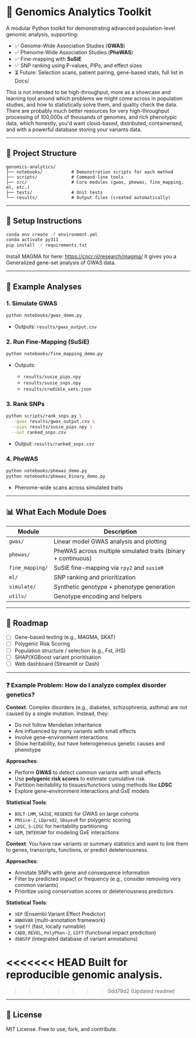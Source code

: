 # 👬 Genomics Analytics Toolkit

A modular Python toolkit for demonstrating advanced population-level genomic analysis, supporting:

* ✅ Genome-Wide Association Studies (**GWAS**)
* ✅ Phenome-Wide Association Studies (**PheWAS**)
* ✅ Fine-mapping with **SuSiE**
* ✅ SNP ranking using P-values, PIPs, and effect sizes
* ⏳ Future: Selection scans, patient pairing, gene-based stats, full list in Docs/

This is not intended to be high-throughput, more as a showcase and learning tool around which problems we might come across in population studies, and how to statistically solve them, and quality check the data. There are probably much better resources for very high-throughput processing of 100,000s of thousands of genomes, and rich phenotypic data, which honestly, you'd want cloud-based, distributed, containerised, and with a powerful database storing your variants data.

---

## 📀 Project Structure

```
genomics-analytics/
├── notebooks/           # Demonstration scripts for each method
├── scripts/             # Command-line tools
├── src/                 # Core modules (gwas, phewas, fine_mapping, ml, etc.)
├── tests/               # Unit tests
└── results/             # Output files (created automatically)
```

---

## 🔧 Setup Instructions

```bash
conda env create -f environment.yml
conda activate py311
pip install -r requirements.txt
```

Install MAGMA for here: https://cncr.nl/research/magma/
It gives you a Generalized gene-set analysis of GWAS data. 

---

## 🔬 Example Analyses

### 1. Simulate GWAS

```bash
python notebooks/gwas_demo.py
```

* Outputs: `results/gwas_output.csv`

### 2. Run Fine-Mapping (SuSiE)

```bash
python notebooks/fine_mapping_demo.py
```

* Outputs:

  * `results/susie_pips.npy`
  * `results/susie_snps.npy`
  * `results/credible_sets.json`

### 3. Rank SNPs

```bash
python scripts/rank_snps.py \
  --gwas results/gwas_output.csv \
  --pips results/susie_pips.npy \
  --out ranked_snps.csv
```

* Output: `results/ranked_snps.csv`

### 4. PheWAS

```bash
python notebooks/phewas_demo.py
python notebooks/phewas_binary_demo.py
```

* Phenome-wide scans across simulated traits

---

## 📊 What Each Module Does

| Module          | Description                                                   |
| --------------- | ------------------------------------------------------------- |
| `gwas/`         | Linear model GWAS analysis and plotting                       |
| `phewas/`       | PheWAS across multiple simulated traits (binary + continuous) |
| `fine_mapping/` | SuSiE fine-mapping via `rpy2` and `susieR`                    |
| `ml/`           | SNP ranking and prioritization                                |
| `simulate/`     | Synthetic genotype + phenotype generation                     |
| `utils/`        | Genotype encoding and helpers                                 |

---

## 🚀 Roadmap

* [ ] Gene-based testing (e.g., MAGMA, SKAT)
* [ ] Polygenic Risk Scoring
* [ ] Population structure / selection (e.g., Fst, iHS)
* [ ] SHAP/XGBoost variant prioritisation
* [ ] Web dashboard (Streamlit or Dash)

---

### ❓ **Example Problem: How do I analyze complex disorder genetics?**

**Context**: Complex disorders (e.g., diabetes, schizophrenia, asthma) are not caused by a single mutation. Instead, they:

* Do not follow Mendelian inheritance
* Are influenced by many variants with small effects
* Involve gene–environment interactions
* Show heritability, but have heterogeneous genetic causes and phenotype

**Approaches**:

* Perform **GWAS** to detect common variants with small effects
* Use **polygenic risk scores** to estimate cumulative risk
* Partition heritability to tissues/functions using methods like **LDSC**
* Explore gene–environment interactions and GxE models

**Statistical Tools**:

* `BOLT-LMM`, `SAIGE`, `REGENIE` for GWAS on large cohorts
* `PRSice-2`, `LDpred2`, `SBayesR` for polygenic scoring
* `LDSC`, `S-LDSC` for heritability partitioning
* `GEM`, `INTERSNP` for modeling GxE interactions

**Context**: You have raw variants or summary statistics and want to link them to genes, transcripts, functions, or predict deleteriousness.

**Approaches**:

* Annotate SNPs with gene and consequence information
* Filter by predicted impact or frequency (e.g., consider removing very common variants)
* Prioritize using conservation scores or deleteriousness predictors

**Statistical Tools**:

* `VEP` (Ensembl Variant Effect Predictor)
* `ANNOVAR` (multi-annotation framework)
* `SnpEff` (fast, locally runnable)
* `CADD`, `REVEL`, `PolyPhen-2`, `SIFT` (functional impact prediction)
* `dbNSFP` (integrated database of variant annotations)

<<<<<<< HEAD
Built for reproducible genomic analysis.
=======
>>>>>>> 0dd79d2 (Updated readme)

---


## 📜 License

MIT License. Free to use, fork, and contribute.




